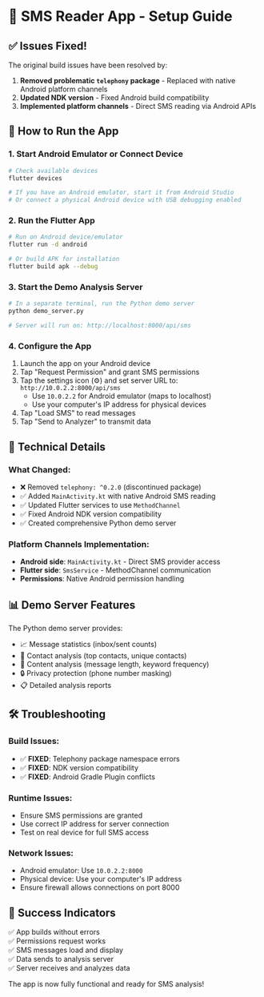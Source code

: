 # 🚀 SMS Reader App - Setup Guide

## ✅ Issues Fixed!

The original build issues have been resolved by:

1. **Removed problematic `telephony` package** - Replaced with native Android platform channels
2. **Updated NDK version** - Fixed Android build compatibility
3. **Implemented platform channels** - Direct SMS reading via Android APIs

## 📱 How to Run the App

### 1. Start Android Emulator or Connect Device
```bash
# Check available devices
flutter devices

# If you have an Android emulator, start it from Android Studio
# Or connect a physical Android device with USB debugging enabled
```

### 2. Run the Flutter App
```bash
# Run on Android device/emulator
flutter run -d android

# Or build APK for installation
flutter build apk --debug
```

### 3. Start the Demo Analysis Server
```bash
# In a separate terminal, run the Python demo server
python demo_server.py

# Server will run on: http://localhost:8000/api/sms
```

### 4. Configure the App
1. Launch the app on your Android device
2. Tap "Request Permission" and grant SMS permissions
3. Tap the settings icon (⚙️) and set server URL to: `http://10.0.2.2:8000/api/sms`
   - Use `10.0.2.2` for Android emulator (maps to localhost)
   - Use your computer's IP address for physical devices
4. Tap "Load SMS" to read messages
5. Tap "Send to Analyzer" to transmit data

## 🔧 Technical Details

### What Changed:
- ❌ Removed `telephony: ^0.2.0` (discontinued package)
- ✅ Added `MainActivity.kt` with native Android SMS reading
- ✅ Updated Flutter services to use `MethodChannel`
- ✅ Fixed Android NDK version compatibility
- ✅ Created comprehensive Python demo server

### Platform Channels Implementation:
- **Android side**: `MainActivity.kt` - Direct SMS provider access
- **Flutter side**: `SmsService` - MethodChannel communication
- **Permissions**: Native Android permission handling

## 📊 Demo Server Features

The Python demo server provides:
- 📈 Message statistics (inbox/sent counts)
- 👥 Contact analysis (top contacts, unique contacts)
- 📝 Content analysis (message length, keyword frequency)
- 🔒 Privacy protection (phone number masking)
- 📋 Detailed analysis reports

## 🛠️ Troubleshooting

### Build Issues:
- ✅ **FIXED**: Telephony package namespace errors
- ✅ **FIXED**: NDK version compatibility
- ✅ **FIXED**: Android Gradle Plugin conflicts

### Runtime Issues:
- Ensure SMS permissions are granted
- Use correct IP address for server connection
- Test on real device for full SMS access

### Network Issues:
- Android emulator: Use `10.0.2.2:8000` 
- Physical device: Use your computer's IP address
- Ensure firewall allows connections on port 8000

## 🎯 Success Indicators

✅ App builds without errors  
✅ Permissions request works  
✅ SMS messages load and display  
✅ Data sends to analysis server  
✅ Server receives and analyzes data  

The app is now fully functional and ready for SMS analysis! 